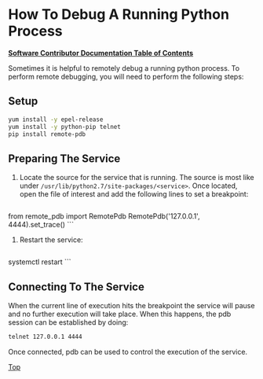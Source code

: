 # How To Debug A Running Python Process

[**Software Contributor Documentation Table of Contents**](cd_TOC.md)

Sometimes it is helpful to remotely debug a running python process. To perform remote debugging, you will need to perform the following steps:

## Setup

```bash
yum install -y epel-release
yum install -y python-pip telnet
pip install remote-pdb
```

## Preparing The Service

1. Locate the source for the service that is running. The source is most like under `/usr/lib/python2.7/site-packages/<service>`. Once located, open the file of interest and add the following lines to set a breakpoint:

    ```python
from remote_pdb import RemotePdb
RemotePdb('127.0.0.1', 4444).set_trace()
    ```

1. Restart the service:

    ```bash
systemctl restart <servicename>
    ```

## Connecting To The Service

When the current line of execution hits the breakpoint the service will pause and no further execution will take place. When this happens, the pdb session can be established by doing:

```bash
telnet 127.0.0.1 4444
```

Once connected, pdb can be used to control the execution of the service.

[Top](#how-to-debug-a-running-python-process)